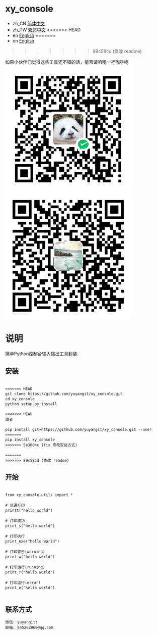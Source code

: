 # xy_console

- zh_CN [简体中文](readme/README_zh_CN.md)
- zh_TW [繁体中文](readme/README_zh_TW.md)
<<<<<<< HEAD
- en [English](readme/README_en.md)
=======
- en [English](README_en.md)
>>>>>>> 89c58cd (修改 readme)

如果小伙伴们觉得这些工具还不错的话，能否请咱喝一杯咖啡呢
![微信](readme/WeChat.png)
![支付宝](readme/Alipay.png)

# 说明
简单Python控制台输入输出工具封装.

## 安装
```

<<<<<<< HEAD
git clone https://github.com/yuyangit/xy_console.git
cd xy_console
python setup.py install

<<<<<<< HEAD
或者

pip install git+https://github.com/yuyangit/xy_console.git --user
=======
pip install xy_console
>>>>>>> 5e3804c (fix 修改安装方式)

=======
>>>>>>> 89c58cd (修改 readme)
```


## 开始


```

from xy_console.utils import *

# 普通打印
printt("hello world")

# 打印成功
print_s("hello world")

# 打印执行
print_exe("hello world")

# 打印警告(warning)
print_w("hello world")

# 打印运行(running)
print_r("hello world")

# 打印运行(error)
print_e("hello world")


```

## 联系方式


```
微信: yuyangitt
邮箱: 845262968@qq.com
```